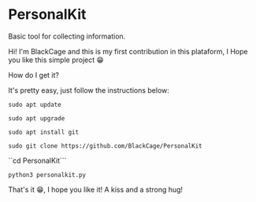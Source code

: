 # PersonalKit
Basic tool for collecting information.

Hi! I'm BlackCage and this is my first contribution in this plataform, I Hope you like this simple project 😁

How do I get it?

It's pretty easy, just follow the instructions below:

```sudo apt update```

```sudo apt upgrade```

```sudo apt install git```

```sudo git clone https://github.com/BlackCage/PersonalKit```

``cd PersonalKit```

```python3 personalkit.py```

That's it 😁, I hope you like it! 
A kiss and a strong hug!
